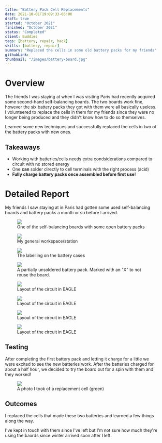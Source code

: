 ```yaml
---
title: "Battery Pack Cell Replacements"
date: 2021-10-01T19:09:33-05:00
draft: true
started: "October 2021"
finished: "October 2021"
status: "Completed"
client: Buddies
tags: [battery, repair, hack]
skills: [battery, repair]
summary: "Replaced the cells in some old battery packs for my friends"
githubLink:
thumbnail: "/images/battery-board.jpg"
---
```


# Overview

The friends I was staying at when I was visiting Paris had recently acquired some second-hand self-balancing boards. The two 
boards work fine, however the six battery packs they got with them were all basically useless. I volunteered to replace the 
cells in them for my friends since they were no longer being produced and they didn't know how to do so themselves.

Learned some new techniques and successfully replaced the cells in two of the battery packs with new ones.

## Takeaways

- Working with batteries/cells needs extra condsiderations compared to circuit with no stored energy
- One **can** solder directly to cell terminals with the right process (acid)
- **Fully charge battery packs once assembled before first use!**

# Detailed Report

My friends I saw staying at in Paris had gotten some used self-balancing boards and battery packs a month or so before I 
arrived.

<figure>
<img src="/images/battery-board.jpg">
<figcaption>One of the self-balancing boards with some open battery packs</figcaption>
</figure>

<figure>
<img src="/images/battery-workstation.jpg">
<figcaption>My general workspace/station</figcaption>
</figure>

<figure>
<img src="/images/battery-case.jpg">
<figcaption>The labelling on the battery cases</figcaption>
</figure>

<figure>
<img src="/images/battery-harvested-board.jpg">
<figcaption>A partially unsoldered battery pack. Marked with an "X" to not reuse the board.</figcaption>
</figure>

<figure>
<img src="/images/battery-starting-soldering.jpg">
<figcaption>Layout of the circuit in EAGLE</figcaption>
</figure>

<figure>
<img src="/images/battery-cell-pack.jpg">
<figcaption>Layout of the circuit in EAGLE</figcaption>
</figure>

<figure>
<img src="/images/battery-replacement-pre-soldering.jpg">
<figcaption>Layout of the circuit in EAGLE</figcaption>
</figure>

<figure>
<img src="/images/battery-completed-replacement.jpg">
<figcaption>Layout of the circuit in EAGLE</figcaption>
</figure>



## Testing

After completing the first battery pack and letting it charge for a little we were excited to see the new batteries work. 
After the batteries charged for about a half hour, we decided to try the board out for a spin with them and they worked!

<figure>
<img src="/images/battery-different-cells.jpg">
<figcaption>A photo I took of a replacement cell (green)</figcaption>
</figure>

## Outcomes

I replaced the cells that made these two batteries and learned a few things along the way.

I've kept in touch with them since I've left but I'm not sure how much they're using the baords since winter arrived soon 
after I left.

